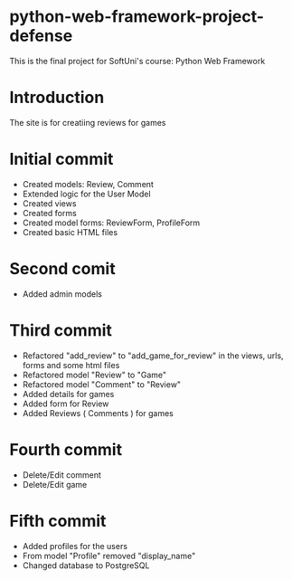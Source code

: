# python-web-framework-project-defense
This is the final project for SoftUni's course: Python Web Framework


# Introduction

The site is for creatiing reviews for games


# Initial commit

* Created models: Review, Comment
* Extended logic for the User Model
* Created views
* Created forms
* Created model forms: ReviewForm, ProfileForm
* Created basic HTML files


# Second comit

* Added admin models

# Third commit

* Refactored "add_review" to "add_game_for_review" in the views, urls, forms and some html files
* Refactored model "Review" to "Game"
* Refactored model "Comment" to "Review"
* Added details for games
* Added form for Review
* Added Reviews ( Comments ) for games


# Fourth commit

* Delete/Edit comment
* Delete/Edit game


# Fifth commit

* Added profiles for the users
* From model "Profile" removed "display_name"
* Changed database to PostgreSQL